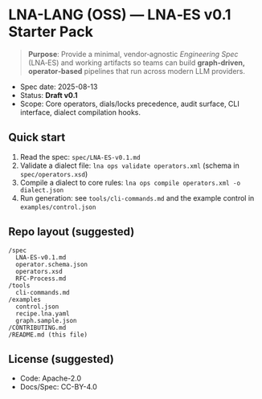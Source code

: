# LNA-LANG (OSS) — LNA‑ES v0.1 Starter Pack

> **Purpose**: Provide a minimal, vendor‑agnostic *Engineering Spec* (LNA‑ES) and working artifacts so teams can build **graph‑driven, operator‑based** pipelines that run across modern LLM providers.

- Spec date: 2025-08-13
- Status: **Draft v0.1**
- Scope: Core operators, dials/locks precedence, audit surface, CLI interface, dialect compilation hooks.

## Quick start
1. Read the spec: `spec/LNA-ES-v0.1.md`  
2. Validate a dialect file: `lna ops validate operators.xml` (schema in `spec/operators.xsd`)  
3. Compile a dialect to core rules: `lna ops compile operators.xml -o dialect.json`  
4. Run generation: see `tools/cli-commands.md` and the example control in `examples/control.json`

## Repo layout (suggested)
```
/spec
  LNA-ES-v0.1.md
  operator.schema.json
  operators.xsd
  RFC-Process.md
/tools
  cli-commands.md
/examples
  control.json
  recipe.lna.yaml
  graph.sample.json
/CONTRIBUTING.md
/README.md (this file)
```

## License (suggested)
- Code: Apache-2.0
- Docs/Spec: CC-BY-4.0
